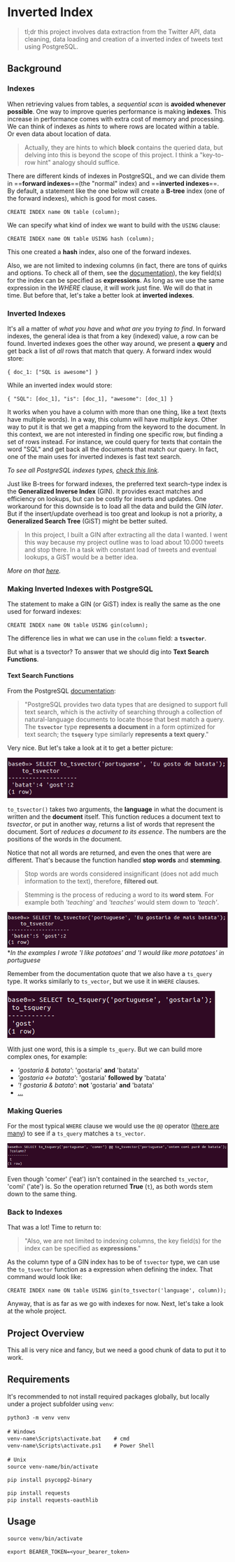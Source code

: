 # Inverted Index
>tl;dr this project involves data extraction from the Twitter API, data cleaning, data loading and creation of a inverted index of tweets text using PostgreSQL.

## Background

### Indexes
When retrieving values from tables, a *sequential scan* is **avoided whenever possible**. One way to improve queries performance is making **indexes**. This increase in performance comes with extra cost of memory and processing. 
We can think of indexes as *hints* to where rows are located within a table. Or even data about location of data.
>Actually, they are hints to which **block** contains the queried data, but delving into this is beyond the scope of this project. I think a "key-to-row hint" analogy should suffice.

There are different kinds of indexes in PostgreSQL, and we can divide them in ==**forward indexes**==(the "normal" index) and ==**inverted indexes**==. 
By default, a statement like the one below will create a **B-tree** index (one of the forward indexes), which is good for most cases.
```
CREATE INDEX name ON table (column);
```
We can specify what kind of index we want to build with the `USING` clause:
```
CREATE INDEX name ON table USING hash (column);
```
This one created a **hash** index, also one of the forward indexes.

Also, we are not limited to indexing columns (in fact, there are tons of quirks and options. To check all of them, see the [documentation](https://www.postgresql.org/docs/current/sql-createindex.html)), the key field(s) for the index can be specified as **expressions**. As long as we use the same expression in the *WHERE* clause, it will work just fine. 
We will do that in time. But before that, let's take a better look at **inverted indexes**.

### Inverted Indexes
It's all a matter of *what you have* and *what are you trying to find*.
In forward indexes, the general idea is that from a key (indexed) value, a row can be found. 
Inverted indexes goes the other way around, we present a **query** and get back a list of *all* rows that match that query. 
A forward index would store:
```
{ doc_1: ["SQL is awesome"] }
```
While an inverted index would store:
```
{ "SQL": [doc_1], "is": [doc_1], "awesome": [doc_1] }
```
It works when you have a column with more than one thing, like a text (texts have multiple words). In a way, this column will have *multiple keys*. Other way to put it is that we get a mapping from the keyword to the document.
In this context, we are not interested in finding one specific row, but finding a set of rows instead.
For instance, we could query for texts that contain the word "SQL" and get back all the documents that match our query.
In fact, one of the main uses for inverted indexes is fast text search.

*To see all PostgreSQL indexes types, [check this link](https://www.postgresql.org/docs/current/indexes-types.html).*

Just like B-trees for forward indexes, the preferred text search-type index is the **Generalized Inverse Index** (GIN). It provides exact matches and efficiency on lookups, but can be costly for inserts and updates.
One workaround for this downside is to load all the data and build the GIN *later*. But if the insert/update overhead is too great and lookup is not a priority, a **Generalized Search Tree** (GiST) might be better suited.

>In this project, I built a GIN after extracting all the data I wanted.
I went this way because my project outline was to load about 10.000 tweets and stop there. In a task with constant load of tweets and eventual lookups, a GiST would be a better idea.

*More on that [here](https://www.postgresql.org/docs/11/textsearch-indexes.html).*

### Making Inverted Indexes with PostgreSQL
The statement to make a GIN (or GiST) index is really the same as the one used for forward indexes:
```
CREATE INDEX name ON table USING gin(column);
```
The difference lies in what we can use in the `column` field: a **`tsvector`**. 

But what is a tsvector? To answer that we should dig into **Text Search Functions**.

#### Text Search Functions
From the PostgreSQL [documentation](https://www.postgresql.org/docs/9.1/datatype-textsearch.html):
>"PostgreSQL provides two data types that are designed to support full text search, which is the activity of searching through a collection of natural-language documents to locate those that best match a query. The **`tsvector`** type **represents a document** in a form optimized for text search; the **`tsquery`** type similarly **represents a text query**."

Very nice. But let's take a look at it to get a better picture:

![demo 1 of to_tsvector function](../readme-imgs/to_tsvector-example-1.png)

`to_tsvector()` takes two arguments, the **language** in what the document is written and the **document** itself. 
This function reduces a document text to *tsvector*, or put in another way, returns a list of words that represent the document. Sort of *reduces a document to its essence*.
The numbers are the positions of the words in the document.

Notice that not all words are returned, and even the ones that were are different. That's because the function handled **stop words** and **stemming**.
>Stop words are words considered insignificant (does not add much information to the text), therefore, **filtered out**.  

>Stemming is the process of reducing a word to its **word stem**. For example both *'teaching'* and *'teaches'* would stem down to *'teach'*.

![demo 2 of to_tsvector function](../readme-imgs/to_tsvector-example-2.png)
**In the examples I wrote 'I like potatoes' and 'I would like more potatoes' in portuguese*

Remember from the documentation quote that we also have a `ts_query` type. It works similarly to `ts_vector`, but we use it in `WHERE` clauses.

![demo 1 of to_tsquery function](../readme-imgs/to_tsquery-example-1.png)

With just one word, this is a simple `ts_query`. But we can build more complex ones, for example:
- *'gostaria & batata'*: 'gostaria' **and** 'batata'
- *'gostaria <-> batata'*: 'gostaria' **followed by** 'batata'
- *'! gostaria & batata'*: **not** 'gostaria' **and** 'batata'
- [...](https://www.postgresql.org/docs/9.1/datatype-textsearch.html#DATATYPE-TSQUERY)

### Making Queries
For the most typical `WHERE` clause we would use the `@@` operator ([there are many](https://www.postgresql.org/docs/9.1/functions-textsearch.html#FUNCTIONS-TEXTSEARCH)) to see if a `ts_query` matches a `ts_vector`.

![text search operation](../readme-imgs/text-matching-example.png)

Even though 'comer' ('eat') isn't contained in the searched `ts_vector`, 'comi' ('ate') is. So the operation returned **True** (`t`), as both words stem down to the same thing.

### Back to Indexes
That was a lot! Time to return to:
>"Also, we are not limited to indexing columns, the key field(s) for the index can be specified as **expressions**."

As the column type of a GIN index has to be of `tsvector` type, we can use the `to_tsvector` function as a expression when defining the index. That command would look like:
```
CREATE INDEX name ON table USING gin(to_tsvector('language', column));
```
Anyway, that is as far as we go with indexes for now. Next, let's take a look at the whole project.

## Project Overview
This all is very nice and fancy, but we need a good chunk of data to put it to work.

## Requirements
It's recommended to not install required packages globally, but locally under a project subfolder using `venv`: 
```
python3 -m venv venv

# Windows
venv-name\Scripts\activate.bat    # cmd
venv-name\Scripts\activate.ps1    # Power Shell

# Unix
source venv-name/bin/activate
```
```
pip install psycopg2-binary
```
```
pip install requests
pip install requests-oauthlib
```

## Usage
```
source venv/bin/activate
```
```
export BEARER_TOKEN=<your_bearer_token>
```